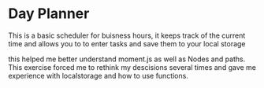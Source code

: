 # Day Planner
 This is a basic scheduler for buisness hours, it keeps track of the current time and allows you to to enter tasks and save them to your local storage

 this helped me better understand moment.js as well as Nodes and paths. This exercise forced me to rethink my descisions several times and gave me experience with localstorage and how to use functions.